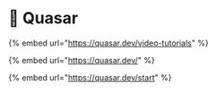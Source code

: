 # 🔄 Quasar

{% embed url="https://quasar.dev/video-tutorials" %}

{% embed url="https://quasar.dev/" %}

{% embed url="https://quasar.dev/start" %}
